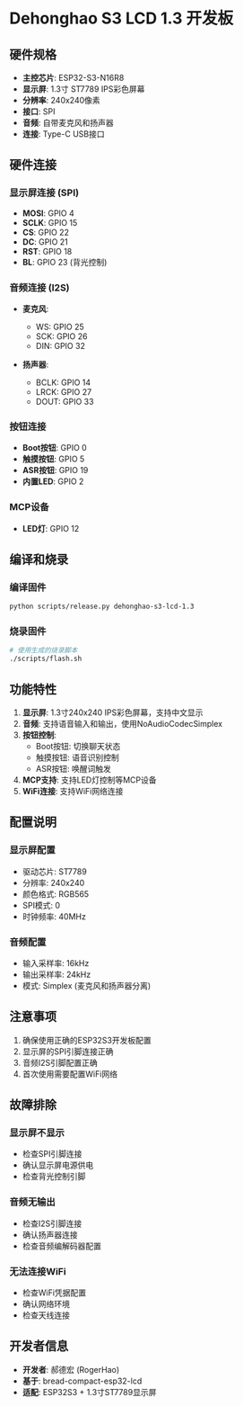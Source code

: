 # Dehonghao S3 LCD 1.3 开发板

## 硬件规格

- **主控芯片**: ESP32-S3-N16R8
- **显示屏**: 1.3寸 ST7789 IPS彩色屏幕
- **分辨率**: 240x240像素
- **接口**: SPI
- **音频**: 自带麦克风和扬声器
- **连接**: Type-C USB接口

## 硬件连接

### 显示屏连接 (SPI)
- **MOSI**: GPIO 4
- **SCLK**: GPIO 15  
- **CS**: GPIO 22
- **DC**: GPIO 21
- **RST**: GPIO 18
- **BL**: GPIO 23 (背光控制)

### 音频连接 (I2S)
- **麦克风**:
  - WS: GPIO 25
  - SCK: GPIO 26
  - DIN: GPIO 32

- **扬声器**:
  - BCLK: GPIO 14
  - LRCK: GPIO 27
  - DOUT: GPIO 33

### 按钮连接
- **Boot按钮**: GPIO 0
- **触摸按钮**: GPIO 5
- **ASR按钮**: GPIO 19
- **内置LED**: GPIO 2

### MCP设备
- **LED灯**: GPIO 12

## 编译和烧录

### 编译固件
```bash
python scripts/release.py dehonghao-s3-lcd-1.3
```

### 烧录固件
```bash
# 使用生成的烧录脚本
./scripts/flash.sh
```

## 功能特性

1. **显示屏**: 1.3寸240x240 IPS彩色屏幕，支持中文显示
2. **音频**: 支持语音输入和输出，使用NoAudioCodecSimplex
3. **按钮控制**:
   - Boot按钮: 切换聊天状态
   - 触摸按钮: 语音识别控制
   - ASR按钮: 唤醒词触发
4. **MCP支持**: 支持LED灯控制等MCP设备
5. **WiFi连接**: 支持WiFi网络连接

## 配置说明

### 显示屏配置
- 驱动芯片: ST7789
- 分辨率: 240x240
- 颜色格式: RGB565
- SPI模式: 0
- 时钟频率: 40MHz

### 音频配置
- 输入采样率: 16kHz
- 输出采样率: 24kHz
- 模式: Simplex (麦克风和扬声器分离)

## 注意事项

1. 确保使用正确的ESP32S3开发板配置
2. 显示屏的SPI引脚连接正确
3. 音频I2S引脚配置正确
4. 首次使用需要配置WiFi网络

## 故障排除

### 显示屏不显示
- 检查SPI引脚连接
- 确认显示屏电源供电
- 检查背光控制引脚

### 音频无输出
- 检查I2S引脚连接
- 确认扬声器连接
- 检查音频编解码器配置

### 无法连接WiFi
- 检查WiFi凭据配置
- 确认网络环境
- 检查天线连接

## 开发者信息

- **开发者**: 郝德宏 (RogerHao)
- **基于**: bread-compact-esp32-lcd
- **适配**: ESP32S3 + 1.3寸ST7789显示屏 